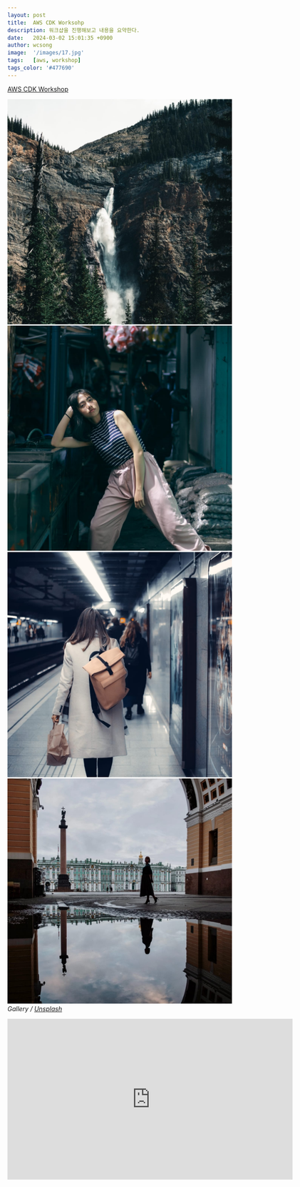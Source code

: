 ```yaml
---
layout: post
title:  AWS CDK Worksohp
description: 워크샵을 진행해보고 내용을 요약한다.
date:   2024-03-02 15:01:35 +0900
author: wcsong
image:  '/images/17.jpg'
tags:   [aws, workshop]
tags_color: '#477690'
---
```


[AWS CDK Workshop](cdkworkshop.com)


<div class="gallery-box">
  <div class="gallery gallery--post">
    <img src="/images/32.jpg" loading="lazy" alt="Mountains">
    <img src="/images/33.jpg" loading="lazy" alt="Woman">
    <img src="/images/34.jpg" loading="lazy" alt="Subway">
    <img src="/images/35.jpg" loading="lazy" alt="City">
  </div>
  <em>Gallery / <a href="https://unsplash.com/" target="_blank">Unsplash</a></em>
</div>



<p><iframe src="https://player.vimeo.com/video/148003889?h=d36b8b4cbb" loading="lazy" width="640" height="360" frameborder="0" allowfullscreen></iframe></p>

